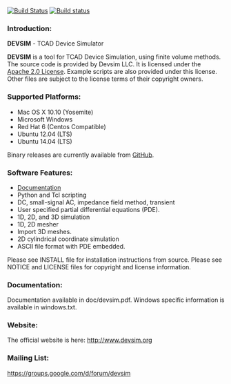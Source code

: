 [![Build Status](https://travis-ci.org/devsim/devsim.svg?branch=master)](https://travis-ci.org/devsim/devsim)
[![Build status](https://ci.appveyor.com/api/projects/status/github/devsim/devsim?branch=master&svg=true)](https://ci.appveyor.com/project/devsim/devsim)

### Introduction:
**DEVSIM** - TCAD Device Simulator

**DEVSIM** is a tool for TCAD Device Simulation, using finite volume methods.  The source code is provided by Devsim LLC.
It is licensed under the [Apache 2.0 License](http://www.apache.org/licenses/LICENSE-2.0.html).  Example scripts are also provided under this license.  Other files are subject to the license terms of their copyright owners.

### Supported Platforms:
* Mac OS X 10.10 (Yosemite)
* Microsoft Windows
* Red Hat 6 (Centos Compatible)
* Ubuntu 12.04 (LTS)
* Ubuntu 14.04 (LTS)

Binary releases are currently available from [GitHub](https://github.com/devsim/devsim/releases).

### Software Features:
* [Documentation](http://www.devsim.org/manual/)
* Python and Tcl scripting 
* DC, small-signal AC, impedance field method, transient
* User specified partial differential equations (PDE).
* 1D, 2D, and 3D simulation
* 1D, 2D mesher
* Import 3D meshes.
* 2D cylindrical coordinate simulation
* ASCII file format with PDE embedded.

Please see INSTALL file for installation instructions from source.  Please see 
NOTICE and LICENSE files for copyright and license information.

### Documentation:
Documentation available in doc/devsim.pdf.  Windows specific information is available in windows.txt.

### Website:
The official website is here:
http://www.devsim.org

### Mailing List:
https://groups.google.com/d/forum/devsim

